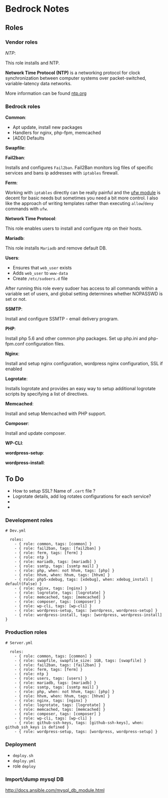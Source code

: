 # Bedrock Notes

## Roles 

### Vendor roles 

_NTP_:

This role installs and NTP.

__Network Time Protocol (NTP)__ is a networking protocol for clock synchronization between computer systems over packet-switched, variable-latency data networks. 

More information can be found [ntp.org](http://www.pool.ntp.org/en/)


### Bedrock roles 

__Common__:

* Apt update, install new packages
* Handlers for nginx, php-fpm, memcached
* [ADD] Defaults

__Swapfile__:

__Fail2ban__:

Installs and configures `Fail2ban`. Fail2Ban monitors log files of specific services and bans ip addresses with `iptables` firewall. 

__Ferm__:

Working with `iptables` directly can be really painful and the [ufw module](http://docs.ansible.com/ufw_module.html) is decent for basic needs but sometimes you need a bit more control. I also like the approach of writing templates rather than executing `allow`/`deny` commands with `ufw`.

__Network Time Protocol__:

This role enables users to install and configure ntp on their hosts.

__Mariadb__:

This role installs `Mariadb` and remove default DB.

__Users__:

* Ensures that `web_user` exists
* Adds `web_user` to `www-data`
* Create `/etc/sudoers.d` file

After running this role every sudoer has access to all commands within a variable set of users, and global setting determines whether NOPASSWD is set or not.


__SSMTP__:

Install and configure SSMTP - email delivery program.

__PHP__:

Install php 5.6 and other common php packages. Set up php.ini and php-fpm.conf configuration files.

__Nginx__:

Install and setup nginx configuration, wordpress nginx configuration, SSL if enabled

__Logrotate__:

Installs logrotate and provides an easy way to setup additional logrotate scripts by specifying a list of directives.

__Memcached__:

Install and setup Memcached with PHP support.

__Composer__:

Install and update composer.

__WP-CLI__:

__wordpress-setup__:

__wordpress-install__:



## To Do

- How to setup SSL? Name of `.cert` file ? 
- Logrotate details, add log rotates configurations for each service? 
- 
- 

### Development roles

```
# Dev.yml

  roles:
    - { role: common, tags: [common] }
    - { role: fail2ban, tags: [fail2ban] }
    - { role: ferm, tags: [ferm] }
    - { role: ntp }
    - { role: mariadb, tags: [mariadb] }
    - { role: ssmtp, tags: [ssmtp mail] }
    - { role: php, when: not hhvm, tags: [php] }
    - { role: hhvm, when: hhvm, tags: [hhvm] }
    - { role: php5-xdebug, tags: [xdebug], when: xdebug_install | default(False) }
    - { role: nginx, tags: [nginx] }
    - { role: logrotate, tags: [logrotate] }
    - { role: memcached, tags: [memcached] }
    - { role: composer, tags: [composer] }
    - { role: wp-cli, tags: [wp-cli] }
    - { role: wordpress-setup, tags: [wordpress, wordpress-setup] }
    - { role: wordpress-install, tags: [wordpress, wordpress-install] }
```

### Production roles

```
# Server.yml

  roles:
    - { role: common, tags: [common] }
    - { role: swapfile, swapfile_size: 1GB, tags: [swapfile] }
    - { role: fail2ban, tags: [fail2ban] }
    - { role: ferm, tags: [ferm] }
    - { role: ntp }
    - { role: users, tags: [users] }
    - { role: mariadb, tags: [mariadb] }
    - { role: ssmtp, tags: [ssmtp mail] }
    - { role: php, when: not hhvm, tags: [php] }
    - { role: hhvm, when: hhvm, tags: [hhvm] }
    - { role: nginx, tags: [nginx] }
    - { role: logrotate, tags: [logrotate] }
    - { role: memcached, tags: [memcached] }
    - { role: composer, tags: [composer] }
    - { role: wp-cli, tags: [wp-cli] }
    - { role: github-ssh-keys, tags: [github-ssh-keys], when: github_ssh_keys is defined }
    - { role: wordpress-setup, tags: [wordpress, wordpress-setup] }
```

### Deployment 

* `deploy.sh`
* `deploy.yml`
* role `deploy`

### Import/dump mysql DB

http://docs.ansible.com/mysql_db_module.html

